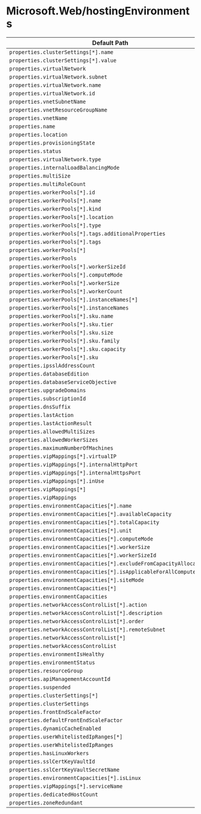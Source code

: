 # Microsoft.Web/hostingEnvironments

| Default Path | Alias |
|---|---|
| `properties.clusterSettings[*].name` | `Microsoft.Web/hostingEnvironments/clusterSettings[*].name` |
| `properties.clusterSettings[*].value` | `Microsoft.Web/hostingEnvironments/clusterSettings[*].value` |
| `properties.virtualNetwork` | `Microsoft.Web/hostingEnvironments/virtualNetwork` |
| `properties.virtualNetwork.subnet` | `Microsoft.Web/hostingEnvironments/virtualNetwork.subnet` |
| `properties.virtualNetwork.name` | `Microsoft.Web/hostingEnvironments/virtualNetwork.name` |
| `properties.virtualNetwork.id` | `Microsoft.Web/hostingEnvironments/virtualNetwork.id` |
| `properties.vnetSubnetName` | `Microsoft.Web/hostingEnvironments/vnetSubnetName` |
| `properties.vnetResourceGroupName` | `Microsoft.Web/hostingEnvironments/vnetResourceGroupName` |
| `properties.vnetName` | `Microsoft.Web/hostingEnvironments/vnetName` |
| `properties.name` | `Microsoft.Web/hostingEnvironments/name` |
| `properties.location` | `Microsoft.Web/hostingEnvironments/location` |
| `properties.provisioningState` | `Microsoft.Web/hostingEnvironments/provisioningState` |
| `properties.status` | `Microsoft.Web/hostingEnvironments/status` |
| `properties.virtualNetwork.type` | `Microsoft.Web/hostingEnvironments/virtualNetwork.type` |
| `properties.internalLoadBalancingMode` | `Microsoft.Web/hostingEnvironments/internalLoadBalancingMode` |
| `properties.multiSize` | `Microsoft.Web/hostingEnvironments/multiSize` |
| `properties.multiRoleCount` | `Microsoft.Web/hostingEnvironments/multiRoleCount` |
| `properties.workerPools[*].id` | `Microsoft.Web/hostingEnvironments/workerPools[*].id` |
| `properties.workerPools[*].name` | `Microsoft.Web/hostingEnvironments/workerPools[*].name` |
| `properties.workerPools[*].kind` | `Microsoft.Web/hostingEnvironments/workerPools[*].kind` |
| `properties.workerPools[*].location` | `Microsoft.Web/hostingEnvironments/workerPools[*].location` |
| `properties.workerPools[*].type` | `Microsoft.Web/hostingEnvironments/workerPools[*].type` |
| `properties.workerPools[*].tags.additionalProperties` | `Microsoft.Web/hostingEnvironments/workerPools[*].tags.additionalProperties` |
| `properties.workerPools[*].tags` | `Microsoft.Web/hostingEnvironments/workerPools[*].tags` |
| `properties.workerPools[*]` | `Microsoft.Web/hostingEnvironments/workerPools[*]` |
| `properties.workerPools` | `Microsoft.Web/hostingEnvironments/workerPools` |
| `properties.workerPools[*].workerSizeId` | `Microsoft.Web/hostingEnvironments/workerPools[*].workerSizeId` |
| `properties.workerPools[*].computeMode` | `Microsoft.Web/hostingEnvironments/workerPools[*].computeMode` |
| `properties.workerPools[*].workerSize` | `Microsoft.Web/hostingEnvironments/workerPools[*].workerSize` |
| `properties.workerPools[*].workerCount` | `Microsoft.Web/hostingEnvironments/workerPools[*].workerCount` |
| `properties.workerPools[*].instanceNames[*]` | `Microsoft.Web/hostingEnvironments/workerPools[*].instanceNames[*]` |
| `properties.workerPools[*].instanceNames` | `Microsoft.Web/hostingEnvironments/workerPools[*].instanceNames` |
| `properties.workerPools[*].sku.name` | `Microsoft.Web/hostingEnvironments/workerPools[*].sku.name` |
| `properties.workerPools[*].sku.tier` | `Microsoft.Web/hostingEnvironments/workerPools[*].sku.tier` |
| `properties.workerPools[*].sku.size` | `Microsoft.Web/hostingEnvironments/workerPools[*].sku.size` |
| `properties.workerPools[*].sku.family` | `Microsoft.Web/hostingEnvironments/workerPools[*].sku.family` |
| `properties.workerPools[*].sku.capacity` | `Microsoft.Web/hostingEnvironments/workerPools[*].sku.capacity` |
| `properties.workerPools[*].sku` | `Microsoft.Web/hostingEnvironments/workerPools[*].sku` |
| `properties.ipsslAddressCount` | `Microsoft.Web/hostingEnvironments/ipsslAddressCount` |
| `properties.databaseEdition` | `Microsoft.Web/hostingEnvironments/databaseEdition` |
| `properties.databaseServiceObjective` | `Microsoft.Web/hostingEnvironments/databaseServiceObjective` |
| `properties.upgradeDomains` | `Microsoft.Web/hostingEnvironments/upgradeDomains` |
| `properties.subscriptionId` | `Microsoft.Web/hostingEnvironments/subscriptionId` |
| `properties.dnsSuffix` | `Microsoft.Web/hostingEnvironments/dnsSuffix` |
| `properties.lastAction` | `Microsoft.Web/hostingEnvironments/lastAction` |
| `properties.lastActionResult` | `Microsoft.Web/hostingEnvironments/lastActionResult` |
| `properties.allowedMultiSizes` | `Microsoft.Web/hostingEnvironments/allowedMultiSizes` |
| `properties.allowedWorkerSizes` | `Microsoft.Web/hostingEnvironments/allowedWorkerSizes` |
| `properties.maximumNumberOfMachines` | `Microsoft.Web/hostingEnvironments/maximumNumberOfMachines` |
| `properties.vipMappings[*].virtualIP` | `Microsoft.Web/hostingEnvironments/vipMappings[*].virtualIP` |
| `properties.vipMappings[*].internalHttpPort` | `Microsoft.Web/hostingEnvironments/vipMappings[*].internalHttpPort` |
| `properties.vipMappings[*].internalHttpsPort` | `Microsoft.Web/hostingEnvironments/vipMappings[*].internalHttpsPort` |
| `properties.vipMappings[*].inUse` | `Microsoft.Web/hostingEnvironments/vipMappings[*].inUse` |
| `properties.vipMappings[*]` | `Microsoft.Web/hostingEnvironments/vipMappings[*]` |
| `properties.vipMappings` | `Microsoft.Web/hostingEnvironments/vipMappings` |
| `properties.environmentCapacities[*].name` | `Microsoft.Web/hostingEnvironments/environmentCapacities[*].name` |
| `properties.environmentCapacities[*].availableCapacity` | `Microsoft.Web/hostingEnvironments/environmentCapacities[*].availableCapacity` |
| `properties.environmentCapacities[*].totalCapacity` | `Microsoft.Web/hostingEnvironments/environmentCapacities[*].totalCapacity` |
| `properties.environmentCapacities[*].unit` | `Microsoft.Web/hostingEnvironments/environmentCapacities[*].unit` |
| `properties.environmentCapacities[*].computeMode` | `Microsoft.Web/hostingEnvironments/environmentCapacities[*].computeMode` |
| `properties.environmentCapacities[*].workerSize` | `Microsoft.Web/hostingEnvironments/environmentCapacities[*].workerSize` |
| `properties.environmentCapacities[*].workerSizeId` | `Microsoft.Web/hostingEnvironments/environmentCapacities[*].workerSizeId` |
| `properties.environmentCapacities[*].excludeFromCapacityAllocation` | `Microsoft.Web/hostingEnvironments/environmentCapacities[*].excludeFromCapacityAllocation` |
| `properties.environmentCapacities[*].isApplicableForAllComputeModes` | `Microsoft.Web/hostingEnvironments/environmentCapacities[*].isApplicableForAllComputeModes` |
| `properties.environmentCapacities[*].siteMode` | `Microsoft.Web/hostingEnvironments/environmentCapacities[*].siteMode` |
| `properties.environmentCapacities[*]` | `Microsoft.Web/hostingEnvironments/environmentCapacities[*]` |
| `properties.environmentCapacities` | `Microsoft.Web/hostingEnvironments/environmentCapacities` |
| `properties.networkAccessControlList[*].action` | `Microsoft.Web/hostingEnvironments/networkAccessControlList[*].action` |
| `properties.networkAccessControlList[*].description` | `Microsoft.Web/hostingEnvironments/networkAccessControlList[*].description` |
| `properties.networkAccessControlList[*].order` | `Microsoft.Web/hostingEnvironments/networkAccessControlList[*].order` |
| `properties.networkAccessControlList[*].remoteSubnet` | `Microsoft.Web/hostingEnvironments/networkAccessControlList[*].remoteSubnet` |
| `properties.networkAccessControlList[*]` | `Microsoft.Web/hostingEnvironments/networkAccessControlList[*]` |
| `properties.networkAccessControlList` | `Microsoft.Web/hostingEnvironments/networkAccessControlList` |
| `properties.environmentIsHealthy` | `Microsoft.Web/hostingEnvironments/environmentIsHealthy` |
| `properties.environmentStatus` | `Microsoft.Web/hostingEnvironments/environmentStatus` |
| `properties.resourceGroup` | `Microsoft.Web/hostingEnvironments/resourceGroup` |
| `properties.apiManagementAccountId` | `Microsoft.Web/hostingEnvironments/apiManagementAccountId` |
| `properties.suspended` | `Microsoft.Web/hostingEnvironments/suspended` |
| `properties.clusterSettings[*]` | `Microsoft.Web/hostingEnvironments/clusterSettings[*]` |
| `properties.clusterSettings` | `Microsoft.Web/hostingEnvironments/clusterSettings` |
| `properties.frontEndScaleFactor` | `Microsoft.Web/hostingEnvironments/frontEndScaleFactor` |
| `properties.defaultFrontEndScaleFactor` | `Microsoft.Web/hostingEnvironments/defaultFrontEndScaleFactor` |
| `properties.dynamicCacheEnabled` | `Microsoft.Web/hostingEnvironments/dynamicCacheEnabled` |
| `properties.userWhitelistedIpRanges[*]` | `Microsoft.Web/hostingEnvironments/userWhitelistedIpRanges[*]` |
| `properties.userWhitelistedIpRanges` | `Microsoft.Web/hostingEnvironments/userWhitelistedIpRanges` |
| `properties.hasLinuxWorkers` | `Microsoft.Web/hostingEnvironments/hasLinuxWorkers` |
| `properties.sslCertKeyVaultId` | `Microsoft.Web/hostingEnvironments/sslCertKeyVaultId` |
| `properties.sslCertKeyVaultSecretName` | `Microsoft.Web/hostingEnvironments/sslCertKeyVaultSecretName` |
| `properties.environmentCapacities[*].isLinux` | `Microsoft.Web/hostingEnvironments/environmentCapacities[*].isLinux` |
| `properties.vipMappings[*].serviceName` | `Microsoft.Web/hostingEnvironments/vipMappings[*].serviceName` |
| `properties.dedicatedHostCount` | `Microsoft.Web/hostingEnvironments/dedicatedHostCount` |
| `properties.zoneRedundant` | `Microsoft.Web/hostingEnvironments/zoneRedundant` |

